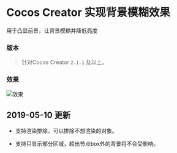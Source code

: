 # Cocos Creator 实现背景模糊效果

用于凸显前景，让背景模糊并降低亮度

### 版本

> 针对Cocos Creator `2.1.1` 及以上。

### 效果

![[效果](https://i.imgur.com/TGXDHlq.gif)](https://i.imgur.com/TGXDHlq.gif)

## 2019-05-10 更新

* 支持渲染排除，可以排除不想渲染的对象。

* 支持只显示部分区域，超出节点box外的背景将不会受影响。